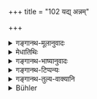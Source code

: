 +++
title = "102 यद्य् अन्नम्"

+++

<details><summary>गङ्गानथ-मूलानुवादः</summary>

But if he eats their food, he becomes pure in ten days; if however he does not eat their food, he is purified in one day, if he does not dwell in that house.—(101).
</details>

<details><summary>मेधातिथिः</summary>

अनश्नतो निवसतश् च पूर्वोक्तस् त्रिरात्र एव । अनश्नतो न निवसतश् च एकाह एव । अश्नतः निवसतश् च दशाह एव ॥ ५.१०१ ॥
</details>

<details><summary>गङ्गानथ-भाष्यानुवादः</summary>

If he does not eat food, but dwells in the house, then the impurity lasts for three days, as already laid down before. But if he does not eat food, nor dwells in the house, then it lasts for one day only; while if he cats the food, as well as lives in the house, then it lasts for ten days.—(101).
</details>

<details><summary>गङ्गानथ-टिप्पन्यः</summary>

(Verse 102 of others.)

This verse is quoted along with the preceding one in *Mitākṣarā* (on 3.14);—in *Madanapārijāta* (p. 413);—in *Parāśaramādhava* (Ācāra, p. 632);—in *Smṛtitattva* (II, p. 294);—in *Aparārka* (p. 883), which adds that the term ‘*daśāha*’ stands for ‘the full period of impurity laid down for each caste’;—in *Śuddhikaumudī* (p. 59), which says that the rule that ‘if the man does *not* live in the house, he becomes pure in one day’ implies that if he lives in the house, it will take *three* days;—in *Hāralatā* (p. 82), which adds this explanation—‘If one does not sleep or eat in the house of a person under impurity, he is impure for one day and night, and if he lives in the house but. does not eat there, then for three days’;—in *Gadādharapaddhati* (Kāla, p. 320), which says this refers to ages other than the *Kali*;—in *Śuddhimayūkha* (p. 17), which interprets the rule to mean ‘if one carries the body, lives in the house, but does not eat, then it takes three days, and if he lives in the house and also takes food, it takes ten days’;—and in
*Smṛtisāroddhāra* (p. 220) which says that this applies to cases where
the man is of the same caste as the dead person.
</details>

<details><summary>गङ्गानथ-तुल्य-वाक्यानि</summary>

*Viṣṇu* (22.8).—‘He who eats but once the food of Brāhmaṇas or others,
while they are impure, will remain impure as long as they.’

*Yājñavalkya* (3.15).—‘The religious student shall not eat food of those
under impurity: nor shall he dwell with them.’
</details>

<details><summary>Bühler</summary>

102	But if he eats the food of the (Sapindas of the deceased), he is purified in ten days, (but) in one day, if he does not eat their food nor dwells in their house.
</details>
